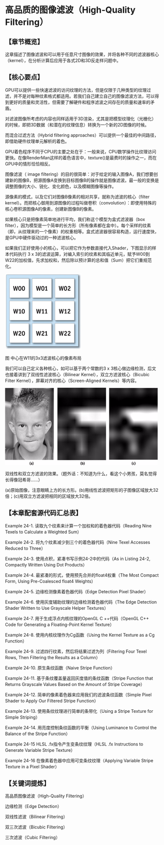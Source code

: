 ﻿# 高品质的图像滤波（High-Quality Filtering）

## 

## 【章节概览】

这章描述了图像滤波和可以用于任意尺寸图像的效果，并将各种不同的滤波器核心（kernel），在分析计算后应用于各式2D和3D反走样问题中。

## 

## 【核心要点】

GPU可以提供一些快速滤波的访问纹理的方法，但是仅限于几种类型的纹理过滤，并不是对每种纹素格式都适用。若我们自己建立自己的图像滤波方法，可以得到更好的质量和灵活性，但需要了解硬件和程序滤波之间存在的质量和速率的矛盾。

对滤波图像所考虑的内容也同样适用于3D渲染，尤其是把模型纹理化（光栅化）的时候，即把3D数据（和潜在的纹理信息）转换为一个新的2D图像的时候。

而混合过滤方法（Hybrid filtering approaches）可以提供一个最佳的中间路径，即借助硬件纹理单元解析的着色。

GPU着色程序不同于CPU的主要之处在于：一般来说，CPU数学操作比纹理访问更快。在像RenderMan这样的着色语言中，texture()是最费时的操作之一，而在GPU中的情形恰恰相反。

图像滤波（ image filtering）的目的很简单：对于给定的输入图像A，我们想要创建新的图像B，把源图像A变换到目标图像B的操作就是图像滤波。最一般的变换是调整图像的大小、锐化、变化颜色，以及模糊图像等操作。

源像素的模式，以及它们对图像B像素的相对共享，就称为滤波的核心（filter kernel）。而把核心御用到源图像的过程叫做卷积（convolution）：即使用特殊的核心卷积源图像A的像素，创建新图像B的像素。

如果核心只是把像素简单地进行平均，我们称这个模型为盒式滤波器（box filter），因为模型是一个简单的长方形（所有像素都在盒中）。每个采样的纹素（即，从纹理来的一个像素）的权重相等。盒式滤波器很容易构造，运行速度快，是GPU中硬件驱动过的一种滤波核心。

如果我们正好使用小的核心，可以把它作为参数直接代入Shader，下图显示的样本代码执行 3 x 3的滤波运算，对编入索引的纹素和其临近单元，赋予W00到W22的加权值，先求加权和，然后除以预计算的总和值（Sum）把它们重规范化。

[
![img](High-QualityFiltering.assets/d96533905192091206ac5345ebee2fda.png)](https://github.com/QianMo/Game-Programmer-Study-Notes/blob/master/Content/%E3%80%8AGPUGems1%E3%80%8B%E5%85%A8%E4%B9%A6%E6%8F%90%E7%82%BC%E6%80%BB%E7%BB%93/media/d96533905192091206ac5345ebee2fda.png)

图 中心在W11的3x3滤波核心的像素布局

我们可以自己定义各种核心，如可以基于两个常数的3 x 3核心做边缘检测，后文也接着讲到了双线性滤波核心（Bilinear Kernel），双立方滤波核心（Bicubic Filter Kernel），屏幕对齐的核心（Screen-Aligned Kernels）等内容。

[
![img](High-QualityFiltering.assets/74c6f428004569201c375c02f1713f69.png)](https://github.com/QianMo/Game-Programmer-Study-Notes/blob/master/Content/%E3%80%8AGPUGems1%E3%80%8B%E5%85%A8%E4%B9%A6%E6%8F%90%E7%82%BC%E6%80%BB%E7%BB%93/media/74c6f428004569201c375c02f1713f69.png)

双线性和双立方滤波的效果。（题外话：不知道为什么，看这个小男孩，莫名觉得长得像冠希哥……）

(a)原始图像，注意眼睛上方的长方形。(b)用线性滤波把矩形的子图像区域放大32倍；(c)用双立方滤波把相同的区域放大32倍。

## 

## 【本章配套源代码汇总表】

Example 24-1. 读取九个纹素来计算一个加权和的着色器代码（Reading Nine Texels to Calculate a Weighted Sum）

Example 24-2. 将九个纹素减少到三个的着色器代码（Nine Texel Accesses Reduced to Three）

Example 24-3. 使用点积，紧凑书写示例24-2中的代码（As in Listing 24-2, Compactly Written Using Dot Products）

Example 24-4. 最紧凑的形式，使用预先合并的float4权重（The Most Compact Form, Using Pre-Coalesced float4 Weights）

Example 24-5. 边缘检测像素着色器代码（Edge Detection Pixel Shader）

Example 24-6. 使用灰度辅助纹理的边缘检测着色器代码（The Edge Detection Shader Written to Use Grayscale Helper Textures）

Example 24-7. 用于生成浮点内核纹理的OpenGL C ++代码（OpenGL C++ Code for Generating a Floating-Point Kernel Texture）

Example 24-8. 使用内核纹理作为Cg函数（Using the Kernel Texture as a Cg Function）

Example 24-9. 过滤四行纹素，然后将结果过滤为列（Filtering Four Texel Rows, Then Filtering the Results as a Column）

Example 24-10. 原生条纹函数（Naive Stripe Function）

Example 24-11. 基于条纹覆盖量返回灰度值的条纹函数（Stripe Function that Returns Grayscale Values Based on the Amount of Stripe Coverage）

Example 24-12. 简单的像素着色器来应用我们的滤波条纹函数（Simple Pixel Shader to Apply Our Filtered Stripe Function）

Example 24-13. 使用条纹纹理进行简单的条带化（Using a Stripe Texture for Simple Striping）

Example 24-14. 用亮度控制条纹函数的平衡（Using Luminance to Control the Balance of the Stripe Function）

Example 24-15 HLSL .fx指令产生变条纹纹理（HLSL .fx Instructions to Generate Variable Stripe Texture）

Example 24-16 在像素着色器中应用可变条纹纹理（Applying Variable Stripe Texture in a Pixel Shader）

## 

## 【关键词提炼】

高品质图像滤波（High-Quality Filtering）

边缘检测（Edge Detection）

双线性滤波（Bilinear Filtering）

双三次滤波（Bicubic Filtering）

三次滤波（Cubic Filtering）
